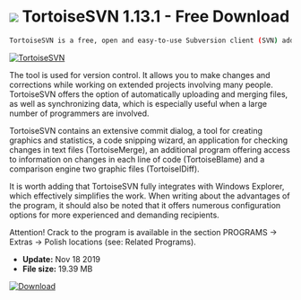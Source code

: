 # ![](https://cdn.softexe.net/static/icon/7/tortoisesvn-8273.png) TortoiseSVN 1.13.1 - Free Download

```sh
TortoiseSVN is a free, open and easy-to-use Subversion client (SVN) addressed to the owners of computers with the Windows operating system.
```
[![TortoiseSVN](https://gallery.dpcdn.pl/imgc/Tools/79042/g_-_420x350_1.5_-_x3a00384c-ba9a-44a2-adb3-4e6ff5447f47.png)](https://softexe.net/win/development-it/version-control/tortoisesvn:hbgc.html)

The tool is used for version control. It allows you to make changes and corrections while working on extended projects involving many people. TortoiseSVN offers the option of automatically uploading and merging files, as well as synchronizing data, which is especially useful when a large number of programmers are involved.
 
 TortoiseSVN contains an extensive commit dialog, a tool for creating graphics and statistics, a code snipping wizard, an application for checking changes in text files (TortoiseMerge), an additional program offering access to information on changes in each line of code (TortoiseBlame) and a comparison engine two graphic files (TortoiseIDiff).
 
 It is worth adding that TortoiseSVN fully integrates with Windows Explorer, which effectively simplifies the work. When writing about the advantages of the program, it should also be noted that it offers numerous configuration options for more experienced and demanding recipients.
 
 Attention!
 Crack to the program is available in the section PROGRAMS -&gt; Extras -&gt; Polish locations (see: Related Programs).


- **Update:** Nov 18 2019
- **File size:** 19.39 MB

[![Download](https://cdn.softexe.net/static/img/download.png)](https://softexe.net/win/development-it/version-control/tortoisesvn:hbgc.html)

